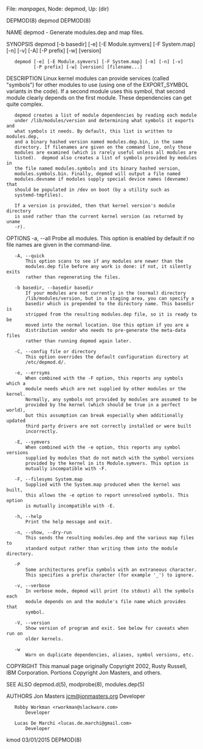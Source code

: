 File: *manpages*,  Node: depmod,  Up: (dir)

DEPMOD(8)                           depmod                           DEPMOD(8)



NAME
       depmod - Generate modules.dep and map files.

SYNOPSIS
       depmod [-b basedir] [-e] [-E Module.symvers] [-F System.map] [-n] [-v]
              [-A] [-P prefix] [-w] [version]

       depmod [-e] [-E Module.symvers] [-F System.map] [-m] [-n] [-v]
              [-P prefix] [-w] [version] [filename...]

DESCRIPTION
       Linux kernel modules can provide services (called "symbols") for other
       modules to use (using one of the EXPORT_SYMBOL variants in the code).
       If a second module uses this symbol, that second module clearly depends
       on the first module. These dependencies can get quite complex.

       depmod creates a list of module dependencies by reading each module
       under /lib/modules/version and determining what symbols it exports and
       what symbols it needs. By default, this list is written to modules.dep,
       and a binary hashed version named modules.dep.bin, in the same
       directory. If filenames are given on the command line, only those
       modules are examined (which is rarely useful unless all modules are
       listed).  depmod also creates a list of symbols provided by modules in
       the file named modules.symbols and its binary hashed version,
       modules.symbols.bin. Finally, depmod will output a file named
       modules.devname if modules supply special device names (devname) that
       should be populated in /dev on boot (by a utility such as
       systemd-tmpfiles).

       If a version is provided, then that kernel version's module directory
       is used rather than the current kernel version (as returned by uname
       -r).

OPTIONS
       -a, --all
           Probe all modules. This option is enabled by default if no file
           names are given in the command-line.

       -A, --quick
           This option scans to see if any modules are newer than the
           modules.dep file before any work is done: if not, it silently exits
           rather than regenerating the files.

       -b basedir, --basedir basedir
           If your modules are not currently in the (normal) directory
           /lib/modules/version, but in a staging area, you can specify a
           basedir which is prepended to the directory name. This basedir is
           stripped from the resulting modules.dep file, so it is ready to be
           moved into the normal location. Use this option if you are a
           distribution vendor who needs to pre-generate the meta-data files
           rather than running depmod again later.

       -C, --config file or directory
           This option overrides the default configuration directory at
           /etc/depmod.d/.

       -e, --errsyms
           When combined with the -F option, this reports any symbols which a
           module needs which are not supplied by other modules or the kernel.
           Normally, any symbols not provided by modules are assumed to be
           provided by the kernel (which should be true in a perfect world),
           but this assumption can break especially when additionally updated
           third party drivers are not correctly installed or were built
           incorrectly.

       -E, --symvers
           When combined with the -e option, this reports any symbol versions
           supplied by modules that do not match with the symbol versions
           provided by the kernel in its Module.symvers. This option is
           mutually incompatible with -F.

       -F, --filesyms System.map
           Supplied with the System.map produced when the kernel was built,
           this allows the -e option to report unresolved symbols. This option
           is mutually incompatible with -E.

       -h, --help
           Print the help message and exit.

       -n, --show, --dry-run
           This sends the resulting modules.dep and the various map files to
           standard output rather than writing them into the module directory.

       -P
           Some architectures prefix symbols with an extraneous character.
           This specifies a prefix character (for example '_') to ignore.

       -v, --verbose
           In verbose mode, depmod will print (to stdout) all the symbols each
           module depends on and the module's file name which provides that
           symbol.

       -V, --version
           Show version of program and exit. See below for caveats when run on
           older kernels.

       -w
           Warn on duplicate dependencies, aliases, symbol versions, etc.

COPYRIGHT
       This manual page originally Copyright 2002, Rusty Russell, IBM
       Corporation. Portions Copyright Jon Masters, and others.

SEE ALSO
       depmod.d(5), modprobe(8), modules.dep(5)

AUTHORS
       Jon Masters <jcm@jonmasters.org>
           Developer

       Robby Workman <rworkman@slackware.com>
           Developer

       Lucas De Marchi <lucas.de.marchi@gmail.com>
           Developer



kmod                              03/01/2015                         DEPMOD(8)
